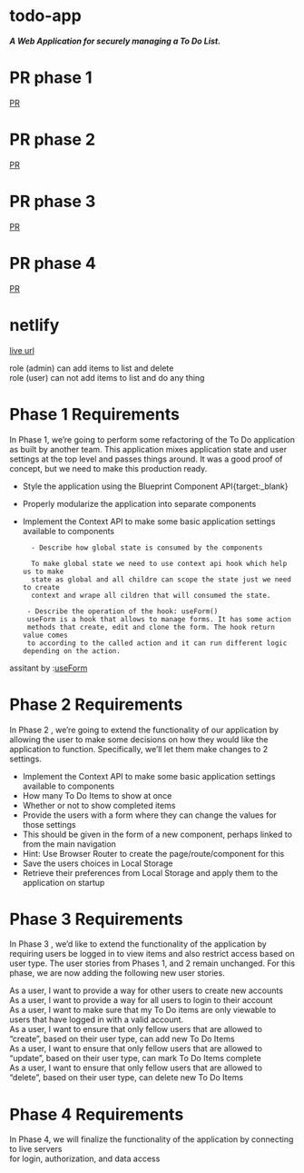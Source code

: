 # todo-app  

***A Web Application for securely managing a To Do List.*** 

# PR phase  1
[PR](https://github.com/Oubaida996/todo-app/pull/4)  

# PR phase  2
[PR](https://github.com/Oubaida996/todo-app/pull/5)  

# PR phase  3
[PR](https://github.com/Oubaida996/todo-app/pull/6)  

# PR phase 4
[PR](https://github.com/Oubaida996/todo-app/pull/7)


# netlify  
[live url](https://to-do-obieda.netlify.app/)  


role (admin) can add items to list and delete  
role (user)  can not add items to list and do any thing








# Phase 1 Requirements 
In Phase 1, we’re going to perform some refactoring of the To Do application as built by another team. This application mixes application state and user settings at the top level and passes things around. It was a good proof of concept, but we need to make this production ready.  
- Style the application using the Blueprint Component API{target:_blank}
- Properly modularize the application into separate components  
- Implement the Context API to make some basic application settings available to components
 
        - Describe how global state is consumed by the components  

        To make global state we need to use context api hook which help us to make    
        state as global and all childre can scope the state just we need to create    
        context and wrape all cildren that will consumed the state.

       - Describe the operation of the hook: useForm()  
       useForm is a hook that allows to manage forms. It has some action   
       methods that create, edit and clone the form. The hook return value comes   
       to according to the called action and it can run different logic depending on the action.  

assitant by :[useForm](https://refine.dev/docs/core/hooks/useForm/)
        
        
        
# Phase 2 Requirements 
In Phase 2 , we’re going to extend the functionality of our application by allowing the user to make some decisions on how they would like the application to function. Specifically, we’ll let them make changes to 2 settings.  
- Implement the Context API to make some basic application settings available to components
 - How many To Do Items to show at once
 - Whether or not to show completed items
- Provide the users with a form where they can change the values for those settings
- This should be given in the form of a new component, perhaps linked to from the main navigation
- Hint: Use Browser Router to create the page/route/component for this
- Save the users choices in Local Storage
- Retrieve their preferences from Local Storage and apply them to the application on startup  

# Phase 3 Requirements 
In Phase 3 , we’d like to extend the functionality of the application by requiring users be logged in to view items and also restrict access based on user type. The user stories from Phases 1, and 2 remain unchanged. For this phase, we are now adding the following new user stories.  

As a user, I want to provide a way for other users to create new accounts  
As a user, I want to provide a way for all users to login to their account  
As a user, I want to make sure that my To Do items are only viewable to users that have logged in with a valid account.  
As a user, I want to ensure that only fellow users that are allowed to “create”, based on their user type, can add new To Do Items  
As a user, I want to ensure that only fellow users that are allowed to “update”, based on their user type, can mark To Do Items complete  
As a user, I want to ensure that only fellow users that are allowed to “delete”, based on their user type, can delete new To Do Items  


# Phase 4 Requirements   
In Phase 4, we will finalize the functionality of the application by connecting to live servers   
for login, authorization, and data access
